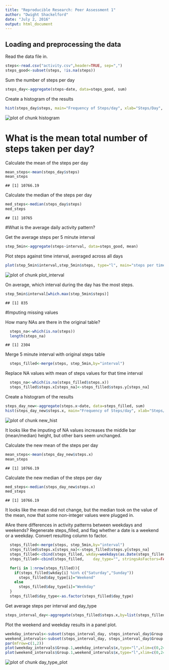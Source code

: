 ```yaml
---
title: "Reproducible Research: Peer Assessment 1"
author: "Dwight Shackelford"
date: "July 2, 2016"
output: html_document
---
```




## Loading and preprocessing the data

Read the data file in.

```r
steps<-read.csv("activity.csv",header=TRUE, sep=",")
steps_good<-subset(steps, !is.na(steps))
```

Sum the number of steps per day

```r
steps_day<-aggregate(steps~date, data=steps_good, sum)
```

Create a histogram of the results

```r
hist(steps_day$steps, main="Frequency of Steps/day", xlab="Steps/Day", border="blue", col="orange")
```

![plot of chunk histogram](histogram-1.png)

# What is the mean total number of steps taken per day?
Calculate the mean of the steps per day

```r
mean_steps<-mean(steps_day$steps)
mean_steps
```

```
## [1] 10766.19
```
Calculate the median of the steps per day

```r
med_steps<-median(steps_day$steps)
med_steps
```

```
## [1] 10765
```

#What is the average daily activity pattern?

Get the average steps per 5 minute interval

```r
step_5min<-aggregate(steps~interval, data=steps_good, mean)
```
Plot steps against time interval, averaged across all days

```r
plot(step_5min$interval,step_5min$steps, type="l", main="steps per time interval",ylab="Steps",xlab="Interval")
```

![plot of chunk plot_interval](plot_interval-1.png)

On average, which interval during the day has the most steps.

```r
step_5min$interval[which.max(step_5min$steps)]
```

```
## [1] 835
```

#Imputing missing values

How many NAs are there in the original table?

```r
  steps_na<-which(is.na(steps))
  length(steps_na)
```

```
## [1] 2304
```
Merge 5 minute interval with original steps table

```r
  steps_filled<-merge(steps, step_5min,by="interval")
```

Replace NA values with mean of steps values for that time interval

```r
  steps_na<-which(is.na(steps_filled$steps.x))
  steps_filled$steps.x[steps_na]<-steps_filled$steps.y[steps_na]
```

Create a histogram of the results

```r
steps_day_new<-aggregate(steps.x~date, data=steps_filled, sum)
hist(steps_day_new$steps.x, main="Frequency of Steps/day", xlab="Steps/Day", border="blue", col="orange")
```

![plot of chunk new_hist](new_hist-1.png)

It looks like the imputing of NA values increases the middle bar (mean/median) height, but other bars seem unchanged.


Calculate the new mean of the steps per day

```r
mean_steps<-mean(steps_day_new$steps.x)
mean_steps
```

```
## [1] 10766.19
```
Calculate the new median of the steps per day

```r
med_steps<-median(steps_day_new$steps.x)
med_steps
```

```
## [1] 10766.19
```

It looks like the mean did not change, but the median took on the value of the mean, now that some non-integer values were plugged in. 


#Are there differences in activity patterns between weekdays and weekends?
Regenerate steps_filled, and flag whether a date is a weekend or a weekday.
Convert resulting column to factor.

```r
  steps_filled<-merge(steps, step_5min,by="interval")
  steps_filled$steps.x[steps_na]<-steps_filled$steps.y[steps_na]
  steps_filled<-cbind(steps_filled, wkday=weekdays(as.Date(steps_filled$date)))
  steps_filled<-cbind(steps_filled,    day_type="", stringsAsFactors=FALSE)

  for(i in 1:nrow(steps_filled)){
    if(steps_filled$wkday[i] %in% c("Saturday","Sunday"))
      steps_filled$day_type[i]="Weekend"
    else
      steps_filled$day_type[i]="Weekday"
  }
  steps_filled$day_type<-as.factor(steps_filled$day_type)
```

Get average steps per interval and day_type

```r
steps_interval_day<-aggregate(steps_filled$steps.x,by=list(steps_filled$interval,steps_filled$day_type),mean)
```

Plot the weekend and weekday results in a panel plot.

```r
weekday_intervals<-subset(steps_interval_day, steps_interval_day$Group.2=="Weekday",select=c("Group.1","x"))
weekend_intervals<-subset(steps_interval_day, steps_interval_day$Group.2=="Weekend",select=c("Group.1","x"))
par(mfrow=c(1,2))
plot(weekday_intervals$Group.1,weekday_intervals$x,type="l",xlim=c(0,2400), ylim=c(0,225),main="Weekdays",xlab="Intervals",ylab="Mean Steps/day")
plot(weekend_intervals$Group.1,weekend_intervals$x,type="l",xlim=c(0,2400), ylim=c(0,225),main="Weekends",xlab="Intervals",ylab="")
```

![plot of chunk day_type_plot](day_type_plot-1.png)
